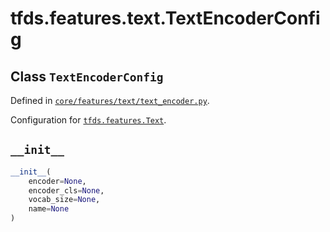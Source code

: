<div itemscope itemtype="http://developers.google.com/ReferenceObject">
<meta itemprop="name" content="tfds.features.text.TextEncoderConfig" />
<meta itemprop="path" content="Stable" />
<meta itemprop="property" content="__init__"/>
</div>

# tfds.features.text.TextEncoderConfig

## Class `TextEncoderConfig`





Defined in [`core/features/text/text_encoder.py`](https://github.com/tensorflow/datasets/tree/master/tensorflow_datasets/core/features/text/text_encoder.py).

<!-- Placeholder for "Used in" -->

Configuration for <a href="../../../tfds/features/Text.md"><code>tfds.features.Text</code></a>.

<h2 id="__init__"><code>__init__</code></h2>

``` python
__init__(
    encoder=None,
    encoder_cls=None,
    vocab_size=None,
    name=None
)
```





